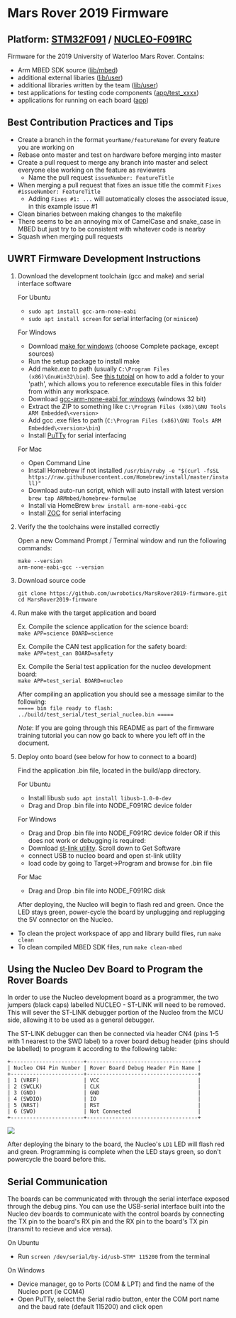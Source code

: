 # Mars Rover 2019 Firmware

## Platform: [STM32F091](https://www.st.com/resource/en/datasheet/stm32f091rc.pdf) / [NUCLEO-F091RC](https://os.mbed.com/platforms/ST-Nucleo-F091RC/)

Firmware for the 2019 University of Waterloo Mars Rover. Contains:
- Arm MBED SDK source ([lib/mbed](https://github.com/uwrobotics/MarsRover2019-firmware/tree/master/lib/mbed))
- additional external libaries ([lib/user](https://github.com/uwrobotics/MarsRover2019-firmware/tree/master/lib/user))
- additional libraries written by the team ([lib/user](https://github.com/uwrobotics/MarsRover2019-firmware/tree/master/lib/user))
- test applications for testing code components ([app/test_xxxx](https://github.com/uwrobotics/MarsRover2019-firmware/tree/master/app))
- applications for running on each board ([app](https://github.com/uwrobotics/MarsRover2019-firmware/tree/master/app))

## Best Contribution Practices and Tips

- Create a branch in the format `yourName/featureName` for every feature you are working on
- Rebase onto master and test on hardware before merging into master
- Create a pull request to merge any branch into master and select everyone else working on the feature as reviewers
  - Name the pull request `issueNumber: FeatureTitle`
- When merging a pull request that fixes an issue title the commit `Fixes #issueNumber: FeatureTitle`
  - Adding `Fixes #1: ...` will automatically closes the associated issue, in this example issue #1
- Clean binaries between making changes to the makefile
- There seems to be an annoying mix of CamelCase and snake_case in MBED but just try to be consistent with whatever code is nearby
- Squash when merging pull requests

## UWRT Firmware Development Instructions

1. Download the development toolchain (gcc and make) and serial interface software
   
   For Ubuntu
    - `sudo apt install gcc-arm-none-eabi`
    - `sudo apt install screen` for serial interfacing (or `minicom`)
		
	For Windows
    - Download [make for windows](http://gnuwin32.sourceforge.net/packages/make.htm) (choose Complete package, except sources)
    - Run the setup package to install make
    - Add make.exe to path (usually `C:\Program Files (x86)\GnuWin32\bin`). See [this tutoial](https://helpdeskgeek.com/windows-10/add-windows-path-environment-variable/) on how to add a folder to your 'path', which allows you to reference executable files in this folder from within any workspace.
    - Download [gcc-arm-none-eabi for windows](https://developer.arm.com/open-source/gnu-toolchain/gnu-rm/downloads) (windows 32 bit)
    - Extract the ZIP to something like `C:\Program Files (x86)\GNU Tools ARM Embedded\<version>`
    - Add gcc .exe files to path (`C:\Program Files (x86)\GNU Tools ARM Embedded\<version>\bin`)
    - Install [PuTTy](https://www.chiark.greenend.org.uk/~sgtatham/putty/) for serial interfacing
	
	For Mac
    - Open Command Line
    - Install Homebrew if not installed 
    	`/usr/bin/ruby -e "$(curl -fsSL https://raw.githubusercontent.com/Homebrew/install/master/install)"`
    - Download auto-run script, which will auto install <arm-none-eabi-gcc> with latest version
    	`brew tap ARMmbed/homebrew-formulae`
    - Install <arm-none-eabi-gcc> via HomeBrew
    	`brew install arm-none-eabi-gcc`
    - Install [ZOC](https://www.emtec.com/zoc/index.html) for serial interfacing

2. Verify the the toolchains were installed correctly

    Open a new Command Prompt / Terminal window and run the following commands:

    `make --version`  
    `arm-none-eabi-gcc --version`

3. Download source code

    `git clone https://github.com/uwrobotics/MarsRover2019-firmware.git`  
    `cd MarsRover2019-firmware`

4. Run make with the target application and board

    Ex. Compile the science application for the science board:  
    `make APP=science BOARD=science`

    Ex. Compile the CAN test application for the safety board:  
    `make APP=test_can BOARD=safety`
    
    Ex. Compile the Serial test application for the nucleo development board:  
    `make APP=test_serial BOARD=nucleo`
    
    After compiling an application you should see a message similar to the following:  
    `===== bin file ready to flash: ../build/test_serial/test_serial_nucleo.bin =====`
    
    *Note*: If you are going through this README as part of the firmware training tutorial you can now go back to where you left off in the document.

5. Deploy onto board (see below for how to connect to a board)

    Find the application .bin file, located in the build/app directory.

	For Ubuntu
		
    - Install libusb `sudo apt install libusb-1.0-0-dev`
    - Drag and Drop .bin file into NODE_F091RC device folder
	
	For Windows
    
    - Drag and Drop .bin file into NODE_F091RC device folder OR if this does not work or debugging is required:
    - Download [st-link utility](http://www.st.com/content/st_com/en/products/development-tools/software-development-tools/stm32-software-development-tools/stm32-programmers/stsw-link004.html). Scroll down to Get Software
    - connect USB to nucleo board and open st-link utility
    - load code by going to Target->Program and browse for .bin file
	
	For Mac
    - Drag and Drop .bin file into NODE_F091RC disk

    After deploying, the Nucleo will begin to flash red and green. Once the LED stays green, power-cycle the board by unplugging and replugging the 5V connector on the Nucleo.

- To clean the project workspace of app and library build files, run `make clean`
- To clean compiled MBED SDK files, run `make clean-mbed`

    
## Using the Nucleo Dev Board to Program the Rover Boards

In order to use the Nucleo development board as a programmer, the two jumpers (black caps) labelled NUCLEO - ST-LINK will need to be removed. This will sever the ST-LINK debugger portion of the Nucleo from the MCU side, allowing it to be used as a general debugger.

The ST-LINK debugger can then be connected via header CN4 (pins 1-5 with 1 nearest to the SWD label) to a rover board debug header (pins should be labelled) to program it according to the following table:

```
+-----------------------+-----------------------------------+
| Nucleo CN4 Pin Number | Rover Board Debug Header Pin Name |
+-----------------------+-----------------------------------+
| 1 (VREF)              | VCC                               |
| 2 (SWCLK)             | CLK                               |
| 3 (GND)               | GND                               |
| 4 (SWDIO)             | IO                                |
| 5 (NRST)              | RST                               |
| 6 (SWO)               | Not Connected                     |
+-----------------------+-----------------------------------+
```
![](https://github.com/uwrobotics/MarsRover2019-firmware/blob/master/Nucleo_Labels.PNG)

After deploying the binary to the board, the Nucleo's `LD1` LED will flash red and green. Programming is complete when the LED stays green, so don't powercycle the board before this.

## Serial Communication

The boards can be communicated with through the serial interface exposed through the debug pins. You can use the USB-serial interface built into the Nucleo dev boards to communicate with the control boards by connecting the TX pin to the board's RX pin and the RX pin to the board's TX pin (transmit to recieve and vice versa). 

On Ubuntu
- Run `screen /dev/serial/by-id/usb-STM* 115200` from the terminal

On Windows
- Device manager, go to Ports (COM & LPT) and find the name of the Nucleo port (ie COM4)
- Open PuTTy, select the Serial radio button, enter the COM port name and the baud rate (default 115200) and click open
